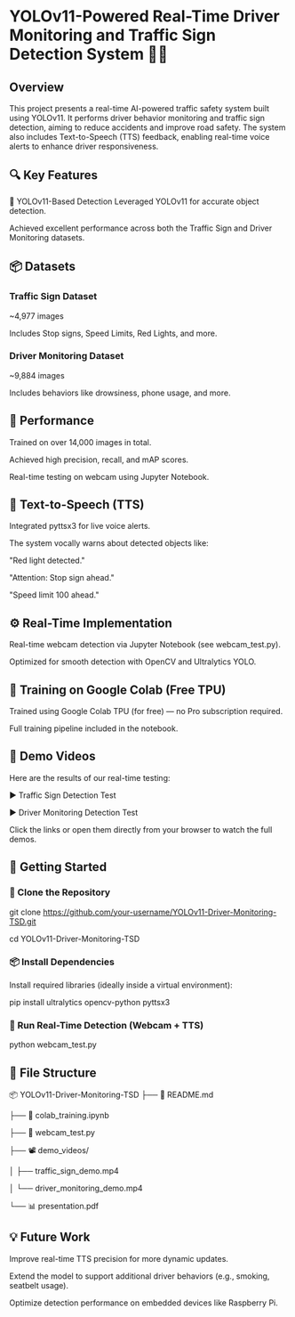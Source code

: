 # YOLOv11-Powered Real-Time Driver Monitoring and Traffic Sign Detection System 🚦🚗

## Overview
This project presents a real-time AI-powered traffic safety system built using YOLOv11. It performs driver behavior monitoring and traffic sign detection, aiming to reduce accidents and improve road safety. The system also includes Text-to-Speech (TTS) feedback, enabling real-time voice alerts to enhance driver responsiveness.

## 🔍 Key Features
🧠 YOLOv11-Based Detection
Leveraged YOLOv11 for accurate object detection.

Achieved excellent performance across both the Traffic Sign and Driver Monitoring datasets.

## 📦 Datasets
### Traffic Sign Dataset

~4,977 images

Includes Stop signs, Speed Limits, Red Lights, and more.

### Driver Monitoring Dataset

~9,884 images

Includes behaviors like drowsiness, phone usage, and more.

## 🎯 Performance
Trained on over 14,000 images in total.

Achieved high precision, recall, and mAP scores.

Real-time testing on webcam using Jupyter Notebook.

## 💬 Text-to-Speech (TTS)
Integrated pyttsx3 for live voice alerts.

The system vocally warns about detected objects like:

"Red light detected."

"Attention: Stop sign ahead."

"Speed limit 100 ahead."

## ⚙️ Real-Time Implementation
Real-time webcam detection via Jupyter Notebook (see webcam_test.py).

Optimized for smooth detection with OpenCV and Ultralytics YOLO.

## 🔋 Training on Google Colab (Free TPU)
Trained using Google Colab TPU (for free) — no Pro subscription required.

Full training pipeline included in the notebook.

## 🎥 Demo Videos
Here are the results of our real-time testing:

▶️ Traffic Sign Detection Test

▶️ Driver Monitoring Detection Test

Click the links or open them directly from your browser to watch the full demos.


## 🚀 Getting Started
### 🧬 Clone the Repository
git clone https://github.com/your-username/YOLOv11-Driver-Monitoring-TSD.git

cd YOLOv11-Driver-Monitoring-TSD

### 📦 Install Dependencies
Install required libraries (ideally inside a virtual environment):

pip install ultralytics opencv-python pyttsx3

### 🧪 Run Real-Time Detection (Webcam + TTS)
python webcam_test.py

## 📁 File Structure
📦 YOLOv11-Driver-Monitoring-TSD
├── 📄 README.md

├── 📓 colab_training.ipynb

├── 🧪 webcam_test.py

├── 📽️ demo_videos/

│   ├── traffic_sign_demo.mp4

│   └── driver_monitoring_demo.mp4

└── 📊 presentation.pdf

## 💡 Future Work
Improve real-time TTS precision for more dynamic updates.

Extend the model to support additional driver behaviors (e.g., smoking, seatbelt usage).

Optimize detection performance on embedded devices like Raspberry Pi.


